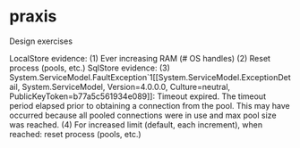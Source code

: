 # praxis
Design exercises

LocalStore evidence:
	(1) Ever increasing RAM (# OS handles)
	(2) Reset process (pools, etc.)
SqlStore evidence:
	(3) System.ServiceModel.FaultException`1[[System.ServiceModel.ExceptionDetail, System.ServiceModel, Version=4.0.0.0, Culture=neutral, PublicKeyToken=b77a5c561934e089]]: Timeout expired.  The timeout period elapsed prior to obtaining a connection from the pool.  This may have occurred because all pooled connections were in use and max pool size was reached.
	(4) For increased limit (default, each increment), when reached: reset process (pools, etc.)
